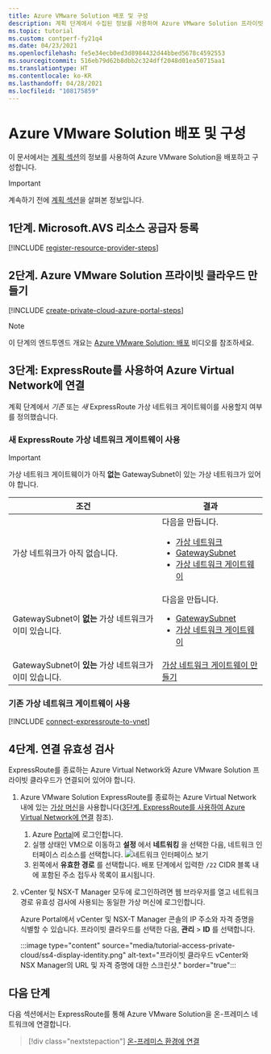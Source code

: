 ```yaml
---
title: Azure VMware Solution 배포 및 구성
description: 계획 단계에서 수집된 정보를 사용하여 Azure VMware Solution 프라이빗 클라우드를 배포하고 구성하는 방법을 알아봅니다.
ms.topic: tutorial
ms.custom: contperf-fy21q4
ms.date: 04/23/2021
ms.openlocfilehash: fe5e34ecb0ed3d8984432d44bbed5678c4592553
ms.sourcegitcommit: 516eb79d62b8dbb2c324dff2048d01ea50715aa1
ms.translationtype: HT
ms.contentlocale: ko-KR
ms.lasthandoff: 04/28/2021
ms.locfileid: "108175859"
---
```

# <a name="deploy-and-configure-azure-vmware-solution"></a>Azure VMware Solution 배포 및 구성

이 문서에서는 [계획 섹션](production-ready-deployment-steps.md)의 정보를 사용하여 Azure VMware Solution을 배포하고 구성합니다. 

>[!IMPORTANT]
>계속하기 전에 [계획 섹션](production-ready-deployment-steps.md)을 살펴본 정보입니다.

## <a name="step-1-register-the-microsoftavs-resource-provider"></a>1단계. **Microsoft.AVS** 리소스 공급자 등록

[!INCLUDE [register-resource-provider-steps](includes/register-resource-provider-steps.md)]

## <a name="step-2-create-an-azure-vmware-solution-private-cloud"></a>2단계. Azure VMware Solution 프라이빗 클라우드 만들기

[!INCLUDE [create-private-cloud-azure-portal-steps](includes/create-private-cloud-azure-portal-steps.md)]

>[!NOTE]
>이 단계의 엔드투엔드 개요는 [Azure VMware Solution: 배포](https://www.youtube.com/embed/gng7JjxgayI) 비디오를 참조하세요.


## <a name="step-3-connect-to-azure-virtual-network-with-expressroute"></a>3단계: ExpressRoute를 사용하여 Azure Virtual Network에 연결

계획 단계에서 *기존* 또는 *새* ExpressRoute 가상 네트워크 게이트웨이를 사용할지 여부를 정의했습니다.  

### <a name="use-a-new-expressroute-virtual-network-gateway"></a>새 ExpressRoute 가상 네트워크 게이트웨이 사용

>[!IMPORTANT]
>가상 네트워크 게이트웨이가 아직 **없는** GatewaySubnet이 있는 가상 네트워크가 있어야 합니다.

| 조건 | 결과  |
| --- | --- |
| 가상 네트워크가 아직 없습니다.     |  다음을 만듭니다.<ul><li><a href="tutorial-configure-networking.md#create-a-virtual-network">가상 네트워크</a></li><li><a href="../expressroute/expressroute-howto-add-gateway-portal-resource-manager.md#create-the-gateway-subnet">GatewaySubnet</a></li><li><a href="tutorial-configure-networking.md#create-a-virtual-network-gateway">가상 네트워크 게이트웨이</a></li></ul>        |
| GatewaySubnet이 **없는** 가상 네트워크가 이미 있습니다.   | 다음을 만듭니다. <ul><li><a href="../expressroute/expressroute-howto-add-gateway-portal-resource-manager.md#create-the-gateway-subnet">GatewaySubnet</a></li><li><a href="tutorial-configure-networking.md#create-a-virtual-network-gateway">가상 네트워크 게이트웨이</a></li></ul>          |
| GatewaySubnet이 **있는** 가상 네트워크가 이미 있습니다. | [가상 네트워크 게이트웨이 만들기](tutorial-configure-networking.md#create-a-virtual-network-gateway)   |


### <a name="use-an-existing-virtual-network-gateway"></a>기존 가상 네트워크 게이트웨이 사용

[!INCLUDE [connect-expressroute-to-vnet](includes/connect-expressroute-vnet.md)]


## <a name="step-4-validate-the-connection"></a>4단계. 연결 유효성 검사

ExpressRoute를 종료하는 Azure Virtual Network와 Azure VMware Solution 프라이빗 클라우드가 연결되어 있어야 합니다. 

1. Azure VMware Solution ExpressRoute를 종료하는 Azure Virtual Network 내에 있는 [가상 머신](../virtual-machines/windows/quick-create-portal.md#create-virtual-machine)을 사용합니다([3단계. ExpressRoute를 사용하여 Azure Virtual Network에 연결](#step-3-connect-to-azure-virtual-network-with-expressroute) 참조).  

   1. Azure [Portal](https://portal.azure.com)에 로그인합니다.
   2. 실행 상태인 VM으로 이동하고 **설정** 에서 **네트워킹** 을 선택한 다음, 네트워크 인터페이스 리소스를 선택합니다.
      ![네트워크 인터페이스 보기](../virtual-network/media/diagnose-network-routing-problem/view-nics.png)
   4. 왼쪽에서 **유효한 경로** 를 선택합니다. 배포 단계에서 입력한 `/22` CIDR 블록 내에 포함된 주소 접두사 목록이 표시됩니다.

1. vCenter 및 NSX-T Manager 모두에 로그인하려면 웹 브라우저를 열고 네트워크 경로 유효성 검사에 사용되는 동일한 가상 머신에 로그인합니다.  

   Azure Portal에서 vCenter 및 NSX-T Manager 콘솔의 IP 주소와 자격 증명을 식별할 수 있습니다.  프라이빗 클라우드를 선택한 다음, **관리** > **ID** 를 선택합니다.

   :::image type="content" source="media/tutorial-access-private-cloud/ss4-display-identity.png" alt-text="프라이빗 클라우드 vCenter와 NSX Manager의 URL 및 자격 증명에 대한 스크린샷." border="true":::


## <a name="next-steps"></a>다음 단계

다음 섹션에서는 ExpressRoute를 통해 Azure VMware Solution을 온-프레미스 네트워크에 연결합니다.

> [!div class="nextstepaction"]
> [온-프레미스 환경에 연결](tutorial-expressroute-global-reach-private-cloud.md)